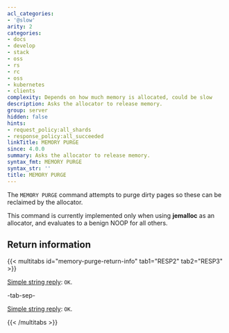 ```yaml
---
acl_categories:
- '@slow'
arity: 2
categories:
- docs
- develop
- stack
- oss
- rs
- rc
- oss
- kubernetes
- clients
complexity: Depends on how much memory is allocated, could be slow
description: Asks the allocator to release memory.
group: server
hidden: false
hints:
- request_policy:all_shards
- response_policy:all_succeeded
linkTitle: MEMORY PURGE
since: 4.0.0
summary: Asks the allocator to release memory.
syntax_fmt: MEMORY PURGE
syntax_str: ''
title: MEMORY PURGE
---
```

The `MEMORY PURGE` command attempts to purge dirty pages so these can be
reclaimed by the allocator.

This command is currently implemented only when using **jemalloc** as an
allocator, and evaluates to a benign NOOP for all others.

## Return information

{{< multitabs id="memory-purge-return-info" 
    tab1="RESP2" 
    tab2="RESP3" >}}

[Simple string reply](../../develop/reference/protocol-spec#simple-strings): `OK`.

-tab-sep-

[Simple string reply](../../develop/reference/protocol-spec#simple-strings): `OK`.

{{< /multitabs >}}
